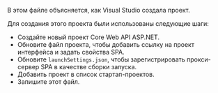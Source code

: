 В этом файле объясняется, как Visual Studio создала проект.

Для создания этого проекта были использованы следующие шаги:
- Создайте новый проект Core Web API ASP\.NET.
- Обновите файл проекта, чтобы добавить ссылку на проект интерфейса и задать свойства SPA.
- Обновите `launchSettings.json`, чтобы зарегистрировать прокси-сервер SPA в качестве сборки запуска.
- Добавить проект в список стартап-проектов.
- Запишите этот файл.
